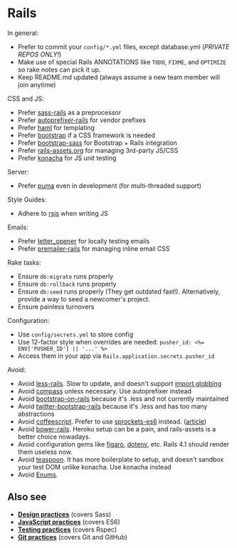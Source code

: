 # Rails

In general:

- Prefer to commit your `config/*.yml` files, except database.yml (_PRIVATE_ _REPOS_ _ONLY!_)
- Make use of special Rails ANNOTATIONS like `TODO`, `FIXME`, and `OPTIMIZE` so rake notes can pick it up.
- Keep README.md updated (always assume a new team member will join anytime)

CSS and JS:

- Prefer [sass-rails](https://github.com/rails/sass-rails) as a preprocessor
- Prefer [autoprefixer-rails](https://github.com/ai/autoprefixer-rails) for vendor prefixes
- Prefer [haml](http://haml.info/) for templating
- Prefer [bootstrap](http://getbootstrap.com) if a CSS framework is needed
- Prefer [bootstrap-sass](https://github.com/twbs/bootstrap-sass) for Bootstrap + Rails integration
- Prefer [rails-assets.org](https://rails-assets.org) for managing 3rd-party JS/CSS
- Prefer [konacha](github.com/jfirebaugh/konacha) for JS unit testing

Server:

- Prefer [puma](http://puma.io/) even in development (for multi-threaded support)

Style Guides:

- Adhere to [rsjs](https://github.com/rstacruz/rsjs) when writing JS

Emails:

- Prefer [letter_opener](https://rubygems.org/gems/letter_opener) for locally testing emails
- Prefer [premailer-rails](https://rubygems.org/gems/premailer-rails) for managing inline email CSS

Rake tasks:

- Ensure `db:migrate` runs properly
- Ensure `db:rollback` runs properly
- Ensure `db:seed` runs properly (They get outdated fast!). Alternatively, provide a way to seed a newcomer's project.
- Ensure painless turnovers

Configuration:

- Use `config/secrets.yml` to store config
- Use 12-factor style when overrides are needed: `pusher_id: <%= ENV['PUSHER_ID'] || '...' %>`
- Access them in your app via `Rails.application.secrets.pusher_id`

Avoid:

- Avoid [less-rails](https://github.com/metaskills/less-rails/). Slow to update, and doesn't support [import globbing](https://github.com/less/less.js/issues/1181)
- Avoid [compass](http://compass-style.org/) unless necessary. Use autoprefixer instead
- Avoid [bootstrap-on-rails](https://github.com/jasontorres/bootstrap-on-rails) because it's .less and not currently maintained
- Avoid [twitter-bootstrap-rails](https://github.com/seyhunak/twitter-bootstrap-rails) because it's .less and has too many abstractions
- Avoid [coffeescript](http://coffeescript.org/). Prefer to use [sprockets-es6](https://rubygems.org/gems/sprockets-es6) instead. ([article](https://robots.thoughtbot.com/replace-coffeescript-with-es6))
- Avoid [bower-rails](https://rubygems.org/gems/bower-rails). Heroku setup can be a pain, and rails-assets is a better choice nowadays.
- Avoid configuration gems like [figaro](http://rubygems.org/gems/figaro), [dotenv](http://rubygems.org/gems/dotenv), etc. Rails 4.1 should render them useless now.
- Avoid [teaspoon](https://github.com/modeset/teaspoon). It has more boilerplate to setup, and doesn't sandbox your test DOM unlike konacha. Use konacha instead
- Avoid [Enums](http://api.rubyonrails.org/v4.1/classes/ActiveRecord/Enum.html).

## Also see

- **[Design practices](design.md#sass)** (covers Sass)
- **[JavaScript practices](javascript.md)** (covers ES6)
- **[Testing practices](testing.md)** (covers Rspec)
- **[Git practices](git.md)** (covers Git and GitHub)
